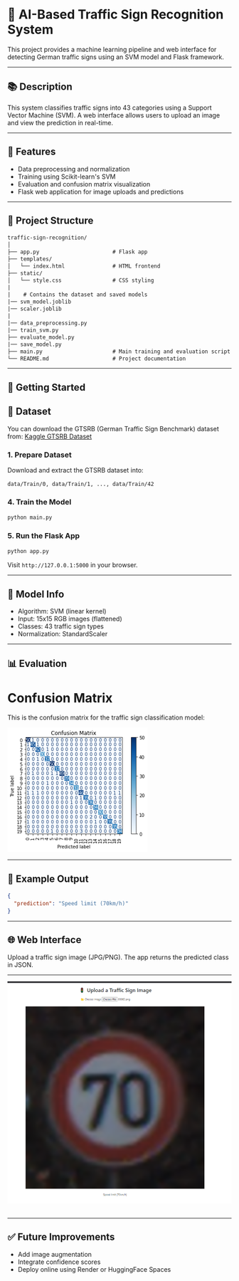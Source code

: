 # 🚦 AI-Based Traffic Sign Recognition System

This project provides a machine learning pipeline and web interface for detecting German traffic signs using an SVM model and Flask framework.

---

## 📚 Description

This system classifies traffic signs into 43 categories using a Support Vector Machine (SVM). A web interface allows users to upload an image and view the prediction in real-time.

---

## 📝 Features

* Data preprocessing and normalization
* Training using Scikit-learn's SVM
* Evaluation and confusion matrix visualization
* Flask web application for image uploads and predictions

---

## 📂 Project Structure

```
traffic-sign-recognition/
│
├── app.py                       # Flask app
├── templates/
│   └── index.html               # HTML frontend
├── static/
│   └── style.css                # CSS styling
|    
|    # Contains the dataset and saved models              
|── svm_model.joblib 
|── scaler.joblib
|
|── data_preprocessing.py
|── train_svm.py
├── evaluate_model.py
|── save_model.py
├── main.py                      # Main training and evaluation script
└── README.md                    # Project documentation
```

---

## 🚀 Getting Started

## 📂 Dataset
You can download the GTSRB (German Traffic Sign Benchmark) dataset from:
[Kaggle GTSRB Dataset](https://www.kaggle.com/datasets/meowmeowmeowmeowmeow/gtsrb-german-traffic-sign)


### 1. Prepare Dataset

Download and extract the GTSRB dataset into:

```
data/Train/0, data/Train/1, ..., data/Train/42
```

### 4. Train the Model

```bash
python main.py
```

### 5. Run the Flask App

```bash
python app.py
```

Visit `http://127.0.0.1:5000` in your browser.

---

## 🧬 Model Info

* Algorithm: SVM (linear kernel)
* Input: 15x15 RGB images (flattened)
* Classes: 43 traffic sign types
* Normalization: StandardScaler

---

## 📊 Evaluation

# Confusion Matrix

This is the confusion matrix for the traffic sign classification model:

![confusion matrix](data/confusion%20matrix.png)



---

## 🔧 Example Output

```json
{
  "prediction": "Speed limit (70km/h)"
}
```

---

## 🌐 Web Interface

Upload a traffic sign image (JPG/PNG). The app returns the predicted class in JSON.

---
![Speed limit (70km/h)](data/Speed%20limit%2070kmh.png)

##

---

## ✅ Future Improvements

* Add image augmentation
* Integrate confidence scores
* Deploy online using Render or HuggingFace Spaces

